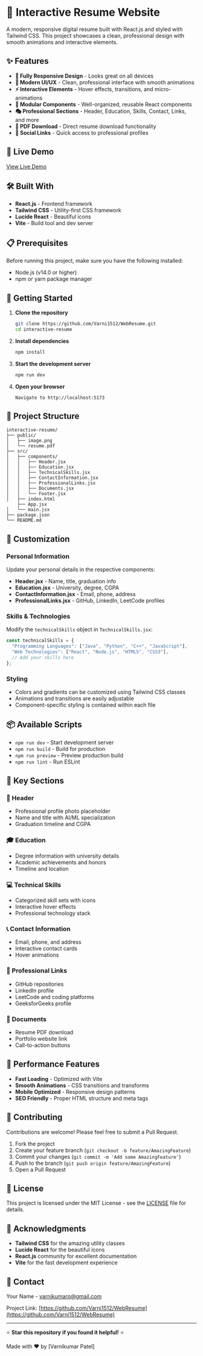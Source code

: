 # 🎯 Interactive Resume Website

A modern, responsive digital resume built with React.js and styled with Tailwind CSS. This project showcases a clean, professional design with smooth animations and interactive elements.

## ✨ Features

- **📱 Fully Responsive Design** - Looks great on all devices
- **🎨 Modern UI/UX** - Clean, professional interface with smooth animations
- **⚡ Interactive Elements** - Hover effects, transitions, and micro-animations
- **🧩 Modular Components** - Well-organized, reusable React components
- **🎭 Professional Sections** - Header, Education, Skills, Contact, Links, and more
- **📄 PDF Download** - Direct resume download functionality
- **🔗 Social Links** - Quick access to professional profiles

## 🚀 Live Demo

[View Live Demo](https://varnikumar-resume.vercel.app/) <!-- Replace with your actual URL -->

## 🛠️ Built With

- **React.js** - Frontend framework
- **Tailwind CSS** - Utility-first CSS framework
- **Lucide React** - Beautiful icons
- **Vite** - Build tool and dev server

## 📋 Prerequisites

Before running this project, make sure you have the following installed:

- Node.js (v14.0 or higher)
- npm or yarn package manager

## 🚀 Getting Started

1. **Clone the repository**
   ```bash
   git clone https://github.com/Varni1512/WebResume.git
   cd interactive-resume
   ```

2. **Install dependencies**
   ```bash
   npm install
   ```

3. **Start the development server**
   ```bash
   npm run dev
   ```

4. **Open your browser**
   ```
   Navigate to http://localhost:5173
   ```

## 📁 Project Structure

```
interactive-resume/
├── public/
│   ├── image.png
│   └── resume.pdf
├── src/
│   ├── components/
│   │   ├── Header.jsx
│   │   ├── Education.jsx
│   │   ├── TechnicalSkills.jsx
│   │   ├── ContactInformation.jsx
│   │   ├── ProfessionalLinks.jsx
│   │   ├── Documents.jsx
│   │   └── Footer.jsx
│   ├── index.html
    ├── App.jsx
│   └── main.jsx    
├── package.json
└── README.md
```

## 🎨 Customization

### Personal Information
Update your personal details in the respective components:

- **Header.jsx** - Name, title, graduation info
- **Education.jsx** - University, degree, CGPA
- **ContactInformation.jsx** - Email, phone, address
- **ProfessionalLinks.jsx** - GitHub, LinkedIn, LeetCode profiles

### Skills & Technologies
Modify the `technicalSkills` object in `TechnicalSkills.jsx`:

```javascript
const technicalSkills = {
  "Programming Languages": ["Java", "Python", "C++", "JavaScript"],
  "Web Technologies": ["React", "Node.js", "HTML5", "CSS3"],
  // Add your skills here
};
```

### Styling
- Colors and gradients can be customized using Tailwind CSS classes
- Animations and transitions are easily adjustable
- Component-specific styling is contained within each file

## 📦 Available Scripts

- `npm run dev` - Start development server
- `npm run build` - Build for production
- `npm run preview` - Preview production build
- `npm run lint` - Run ESLint

## 🌟 Key Sections

### 🎯 Header
- Professional profile photo placeholder
- Name and title with AI/ML specialization
- Graduation timeline and CGPA

### 🎓 Education
- Degree information with university details
- Academic achievements and honors
- Timeline and location

### 💻 Technical Skills
- Categorized skill sets with icons
- Interactive hover effects
- Professional technology stack

### 📞 Contact Information
- Email, phone, and address
- Interactive contact cards
- Hover animations

### 🔗 Professional Links
- GitHub repositories
- LinkedIn profile
- LeetCode and coding platforms
- GeeksforGeeks profile

### 📄 Documents
- Resume PDF download
- Portfolio website link
- Call-to-action buttons

## 🎯 Performance Features

- **Fast Loading** - Optimized with Vite
- **Smooth Animations** - CSS transitions and transforms
- **Mobile Optimized** - Responsive design patterns
- **SEO Friendly** - Proper HTML structure and meta tags

## 🤝 Contributing

Contributions are welcome! Please feel free to submit a Pull Request.

1. Fork the project
2. Create your feature branch (`git checkout -b feature/AmazingFeature`)
3. Commit your changes (`git commit -m 'Add some AmazingFeature'`)
4. Push to the branch (`git push origin feature/AmazingFeature`)
5. Open a Pull Request

## 📝 License

This project is licensed under the MIT License - see the [LICENSE](LICENSE) file for details.

## 🙏 Acknowledgments

- **Tailwind CSS** for the amazing utility classes
- **Lucide React** for the beautiful icons
- **React.js** community for excellent documentation
- **Vite** for the fast development experience

## 📧 Contact

Your Name - [varnikumarp@gmail.com](mailto:varnikumarp@gmail.com)

Project Link: [https://github.com/Varni1512/WebResume](https://github.com/Varni1512/WebResume)

---

⭐ **Star this repository if you found it helpful!** ⭐

Made with ❤️ by [Varnikumar Patel]
